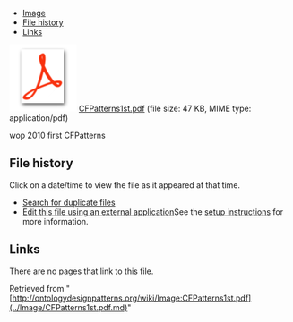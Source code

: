 * [Image](../Image/CFPatterns1st.pdf.md#file)
* [File history](../Image/CFPatterns1st.pdf.md#filehistory)
* [Links](../Image/CFPatterns1st.pdf.md#filelinks)

[![](../skins/common/images/icons/fileicon-pdf.png)](../Image/CFPatterns1st.pdf.md "CFPatterns1st.pdf")
[CFPatterns1st.pdf](../images/a/ab/CFPatterns1st.pdf "CFPatterns1st.pdf")‎  (file size: 47 KB, MIME type: application/pdf)




wop 2010 first CFPatterns




## File history

Click on a date/time to view the file as it appeared at that time.



  
* [Search for duplicate files](http://ontologydesignpatterns.org/wiki/Special:FileDuplicateSearch/CFPatterns1st.pdf "Special:FileDuplicateSearch/CFPatterns1st.pdf")
* [Edit this file using an external application](http://ontologydesignpatterns.org/wiki/index.php?title=Image:CFPatterns1st.pdf&action=edit&externaledit=true&mode=file "Image:CFPatterns1st.pdf")See the [setup instructions](http://www.mediawiki.org/wiki/Manual:External_editors "http://www.mediawiki.org/wiki/Manual:External_editors") for more information.

## Links



There are no pages that link to this file.




Retrieved from "[http://ontologydesignpatterns.org/wiki/Image:CFPatterns1st.pdf](../Image/CFPatterns1st.pdf.md)"